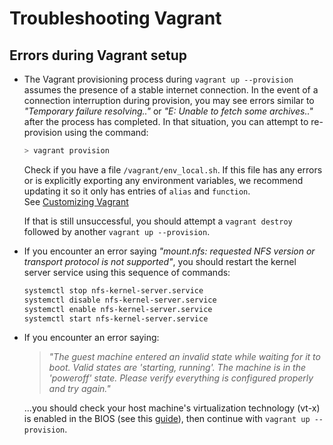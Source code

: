 # Troubleshooting Vagrant

## Errors during Vagrant setup

- The Vagrant provisioning process during `vagrant up --provision` assumes the presence of a stable internet connection. In the event of a connection interruption during provision, you may see errors similar to _"Temporary failure resolving.."_ or _"E: Unable to fetch some archives.."_ after the process has completed. In that situation, you can attempt to re-provision using the command:

  ```bash
  > vagrant provision
  ```

  Check if you have a file `/vagrant/env_local.sh`. If this file has any errors or is explicitly
  exporting any environment variables, we recommend updating it so it only has entries of `alias`
  and `function`.  
  See [Customizing Vagrant](installation.md#customizing-vagrant)

  If that is still unsuccessful, you should attempt a `vagrant destroy` followed by another `vagrant up --provision`.

- If you encounter an error saying _"mount.nfs: requested NFS version or transport protocol is not supported"_, you should restart the kernel server service using this sequence of commands:

  ```bash
  systemctl stop nfs-kernel-server.service
  systemctl disable nfs-kernel-server.service
  systemctl enable nfs-kernel-server.service
  systemctl start nfs-kernel-server.service
  ```

- If you encounter an error saying:

  > _"The guest machine entered an invalid state while waiting for it to boot.
  > Valid states are 'starting, running'. The machine is in the 'poweroff' state.
  > Please verify everything is configured properly and try again."_

  ...you should check your host machine's virtualization technology (vt-x) is enabled
  in the BIOS (see this [guide]), then continue with `vagrant up --provision`.

  [guide]: http://www.sysprobs.com/disable-enable-virtualization-technology-bios
